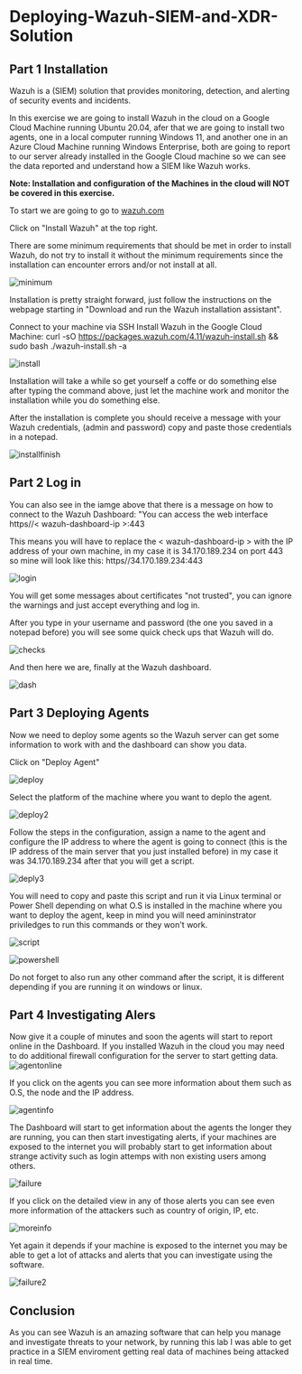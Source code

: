 # Deploying-Wazuh-SIEM-and-XDR-Solution

## Part 1 Installation

Wazuh is a (SIEM) solution that provides monitoring, detection, and alerting of security events and incidents. 

In this exercise we are going to install Wazuh in the cloud on a Google Cloud Machine running Ubuntu 20.04, afer that we are going to install two agents, one in a local computer running Windows 11, and another one in an Azure Cloud Machine running Windows Enterprise, both are going to report to our server already installed in the Google Cloud machine so we can see the data reported and understand how a SIEM like Wazuh works.

**Note: Installation and configuration of the Machines in the cloud will NOT be covered in this exercise.**

To start we are going to go to [wazuh.com](https://wazuh.com/)

Click on "Install Wazuh" at the top right.

There are some minimum requirements that should be met in order to install Wazuh, do not try to install it without the minimum requirements since the installation can encounter errors and/or not install at all.

![minimum](https://imgur.com/8uWJEeZ.png)

Installation is pretty straight forward, just follow the instructions on the webpage starting in "Download and run the Wazuh installation assistant".

Connect to your machine via SSH
Install Wazuh in the Google Cloud Machine: curl -sO https://packages.wazuh.com/4.11/wazuh-install.sh && sudo bash ./wazuh-install.sh -a

![install](https://imgur.com/QZ0oCsn.png)

Installation will take a while so get yourself a coffe or do something else after typing the command above, just let the machine work and monitor the installation while you do something else.

After the installation is complete you should receive a message with your Wazuh credentials, (admin and password) copy and paste those credentials in a notepad.

![installfinish](https://imgur.com/PaapEIV.png)

## Part 2 Log in

You can also see in the iamge above that there is a message on how to connect to the Wazuh Dashboard: "You can access the web interface https//< wazuh-dashboard-ip >:443

This means you will have to replace the < wazuh-dashboard-ip > with the IP address of your own machine, in my case it is 34.170.189.234 on port 443 so mine will look like this: https//34.170.189.234:443

![login](https://imgur.com/1HMUJa7.png)

You will get some messages about certificates "not trusted", you can ignore the warnings and just accept everything and log in.

After you type in your username and password (the one you saved in a notepad before) you will see some quick check ups that Wazuh will do.

![checks](https://imgur.com/4Wbi0d6.png)

And then here we are, finally at the Wazuh dashboard.

![dash](https://imgur.com/EU1l6mi.png)

## Part 3 Deploying Agents

Now we need to deploy some agents so the Wazuh server can get some information to work with and the dashboard can show you data.

Click on "Deploy Agent"

![deploy](https://imgur.com/6NpOkPM.png)

Select the platform of the machine where you want to deplo the agent.

![deploy2](https://imgur.com/Cqqpt7h.png)

Follow the steps in the configuration, assign a name to the agent and configure the IP address to where the agent is going to connect (this is the IP address of the main server that you just installed before) in my case it was 34.170.189.234 after that you will get a script.

![deply3](https://imgur.com/2NW67uO.png)

You will need to copy and paste this script and run it via Linux terminal or Power Shell depending on what O.S is installed in the machine where you want to deploy the agent, keep in mind you will need amininstrator priviledges to run this commands or they won't work.

![script](https://imgur.com/E7WibQQ.png)

![powershell](https://imgur.com/xPtxZjV.png)

Do not forget to also run any other command after the script, it is different depending if you are running it on windows or linux.

## Part 4 Investigating Alers

Now give it a couple of minutes and soon the agents will start to report online in the Dashboard.
If you installed Wazuh in the cloud you may need to do additional firewall configuration for the server to start getting data.
![agentonline](https://imgur.com/7L7DmtV.png)

If you click on the agents you can see more information about them such as O.S, the node and the IP address.

![agentinfo](https://imgur.com/ROXcAdw.png)

The Dashboard will start to get information about the agents the longer they are running, you can then start investigating alerts, if your machines are exposed to the internet you will probably start to get information about strange activity such as login attemps with non existing users among others.

![failure](https://imgur.com/CVydUEz.png)

If you click on the detailed view in any of those alerts you can see even more information of the attackers such as country of origin, IP, etc.

![moreinfo](https://imgur.com/pMbUvyO.png)

Yet again it depends if your machine is exposed to the internet you may be able to get a lot of attacks and alerts that you can investigate using the software.

![failure2](https://imgur.com/SQOEkys.png)

## Conclusion

As you can see Wazuh is an amazing software that can help you manage and investigate threats to your network, by running this lab I was able to get practice in a SIEM enviroment getting real data of machines being attacked in real time.
